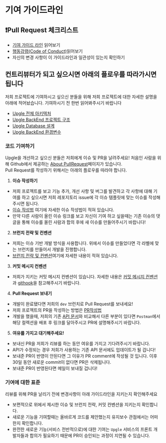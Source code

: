 # 기여 가이드라인

## ❗️Pull Request 체크리스트
- [기여 가이드 라인](https://github.com/Jandy-SeoulTech/Jandy_Web_Back/edit/dev/CONTRIBUTING.md) 읽어보기
- [행동강령(Code of Conduct)](https://github.com/Jandy-SeoulTech/Jandy_Web_Back/blob/dev/CODE_OF_CONDUCT.md)읽어보기
- 자신의 변경 사항이 이 가이드라인과 일관성이 있는지 확인하기

## 컨트리뷰터가 되고 싶으시면 아래의 플로우를 따라가시면 됩니다

저희 프로젝트에 기여하시고 싶으신 분들을 위해 저희 프로젝트에 대한 자세한 설명을 아래에 적어놨습니다. 기여하시기 전 한번 읽어봐주시기 바랍니다
- [Upgle 전체 아키텍처](https://github.com/Jandy-SeoulTech/Jandy_Web_Back/wiki/Upgle-Architecture)
- [Upgle BackEnd 프로젝트 구조](https://github.com/Jandy-SeoulTech/Jandy_Web_Back/wiki/%ED%94%84%EB%A1%9C%EC%A0%9D%ED%8A%B8-%EA%B5%AC%EC%A1%B0)
- [Upgle Database 설계](https://github.com/Jandy-SeoulTech/Jandy_Web_Back/wiki/DB-%EC%84%A4%EA%B3%84)
- [Upgle BackEnd 환경변수](https://github.com/Jandy-SeoulTech/Jandy_Web_Back/wiki/%ED%99%98%EA%B2%BD%EB%B3%80%EC%88%98%ED%8C%8C%EC%9D%BC-%EC%84%A4%EB%AA%85)

### 코드 기여하기

Upgle을 개선하고 싶으신 분들은 저희에게 이슈 및 PR을 날려주세요! 처음인 사람을 위해 Github에서 제공하는 [About PullRequest](https://docs.github.com/en/github/collaborating-with-pull-requests/proposing-changes-to-your-work-with-pull-requests/about-pull-requests)페이지가 있습니다.    
Pull Request를 작성하기 위해서는 아래의 플로우를 따라야 합니다.

1. **이슈 작성하기**   
- 저희 프로젝트를 보고 기능 추가, 개선 사항 및 버그를 발견하고 각 사항에 대해 기여를 하고 싶으시면 저희 레포지토리 issue에 각 이슈 템플릿에 맞는 이슈를 작성해주시면 됩니다.
- [이슈 작성법](https://github.com/Jandy-SeoulTech/Jandy_Web_Back/wiki/issue-%EC%9E%91%EC%84%B1%EB%B2%95) 여기에 자세한 이슈 작성법이 적혀 있습니다.
- 만약 다른 사람이 올린 이슈 링크를 보고 자신이 기여 하고 싶을때는 기존 이슈의 댓글을 통해 이슈를 올린 사람과 합의 후에 새 이슈를 만들어주시기 바랍니다!

2. **브런치 전략 및 컨벤션**
- 저희는 이슈 기반 개발 방식을 사용합니다. 위에서 이슈를 만들었다면 각 라벨에 맞는 브런치를 만들어서 개발을 진행합니다.
- [브런치 전략 및 컨벤션](https://github.com/Jandy-SeoulTech/Jandy_Web_Back/wiki/%EB%B8%8C%EB%9F%B0%EC%B9%98-%EC%A0%84%EB%9E%B5-%EB%B0%8F-%EC%BB%A8%EB%B2%A4%EC%85%98)여기에 자세한 내용이 적혀 있습니다.

3. **커밋 메시지 컨벤션**
- 저희가 지키는 커밋 메시지 컨벤션이 있습니다. 자세한 내용은 [커밋 메시지 컨벤션](https://github.com/Jandy-SeoulTech/Jandy_Web_Back/wiki/%EC%BB%A4%EB%B0%8B-%EB%A9%94%EC%8B%9C%EC%A7%80-%EC%BB%A8%EB%B2%A4%EC%85%98)과 [githook](https://github.com/Jandy-SeoulTech/Jandy_Web_Back/wiki/git-hook)을 참고해주시기 바랍니다.

4. **Pull Request 보내기**
- 개발이 완료됐다면 저희의 `dev` 브런치로 Pull Request를 보내세요! 
- 저희 프로젝트의 PR을 작성하는 방법은 [PR작성법](https://github.com/Jandy-SeoulTech/Jandy_Web_Back/wiki/PR-%EC%9E%91%EC%84%B1%EB%B2%95)
- 개발을 했을때, 저희의 기존 [API 문서](https://documenter.getpostman.com/view/14901542/Tzz7Pdio#c419310e-3512-4030-a2c4-deb178ec115a)와 비교해서 다른 부분이 있다면 `Postman`에서 해당 컬렉션을 배포 후 링크를 달아주시고 PR에 설명해주시기 바랍니다.

5. **여유를 가지고 대기해주세요!**
- 보내신 PR을 저희가 리뷰를 하는 동안 여유를 가지고 기다려주시기 바랍니다.
- API가 수정되는 경우 저희가 사용하는 기존 API 문서에도 업데이트가 될 겁니다!
- 보내준 PR이 반영이 안된다면 그 이유가 PR comment에 작성될 것 입니다. 이후 30일 동안 새로운 commit이 없다면 PR은 삭제됩니다.
- 보내준 PR이 반영된다면 메일이 보내질 겁니다!

### 기여에 대한 표준
리뷰를 위해 PR을 날리기 전에 변경사항이 아래 가이드라인을 지키는지 확인해주세요
- 보편적으로 위에서 제시한 이슈 및 브런치 전략, 커밋 컨벤션을 지키는지 확인합니다.
- 새로운 기능을 기여할때는 올바르게 코드를 제안했는지 유지보수 관점에서는 어떠한지 확인합니다.
- 완전한 새로운 기능(서비스 전반적으로)에 대한 기여는 `Upgle` 서비스의 프론트 개발자들과 합의가 필요하기 때문에 PR이 승인되는 과정이 지연될 수 있습니다.
